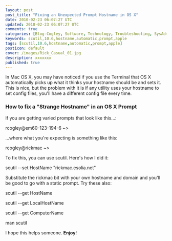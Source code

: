 ```yaml
---           
layout: post
post_title: "Fixing an Unexpected Prompt Hostname in OS X"
date: 2010-02-23 06:07:27 UTC
updated: 2010-02-23 06:07:27 UTC
comments: true
categories: [Blog-Cogley, Software, Technology, Troubleshooting, SysAdmin, Tips]
keywords: scutil,10.6,hostname,automatic,prompt,apple
tags: [scutil,10.6,hostname,automatic,prompt,apple]
posticon: default
cover: /images/Rick_Casual_01.jpg
description: xxxxxxx
published: true
---
```

 


In Mac OS X, you may have noticed if you use the Terminal that OS X automatically picks up what it thinks your hostname should be and sets it. This is nice, but the problem with it is if any utility uses your hostname to set config files, you'll have a different config file every time. 




### How to fix a "Strange Hostname" in an OS X Prompt






If you are getting varied prompts that look like this...: 




rcogley@em60-123-194-6 ~>




...where what you're expecting is something like this: 




rcogley@rickmac ~>




To fix this, you can use scutil. Here's how I did it: 




scutil --set HostName "rickmac.esolia.net"




Substitute the rickmac bit with your own hostname and domain and you'll be good to go with a static prompt. Try these also: 




scutil --get HostName




scutil --get LocalHostName




scutil --get ComputerName




man scutil




I hope this helps someone. **Enjoy**! 


